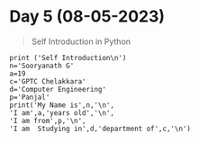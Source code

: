 # Day 5 (08-05-2023)
> Self Introduction in Python
```
print ('Self Introduction\n')
n='Sooryanath G'
a=19
c='GPTC Chelakkara'
d='Computer Engineering'
p='Panjal'
print('My Name is',n,'\n',
'I am',a,'years old','\n',
'I am from',p,'\n',
'I am  Studying in',d,'department of',c,'\n')
```
